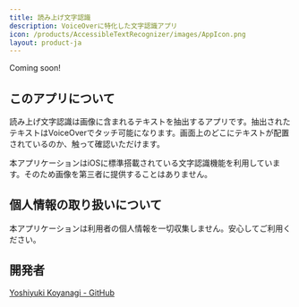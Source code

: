 ```yaml
---
title: 読み上げ文字認識
description: VoiceOverに特化した文字認識アプリ
icon: /products/AccessibleTextRecognizer/images/AppIcon.png
layout: product-ja
---
```

Coming soon!

## このアプリについて

読み上げ文字認識は画像に含まれるテキストを抽出するアプリです。抽出されたテキストはVoiceOverでタッチ可能になります。画面上のどこにテキストが配置されているのか、触って確認いただけます。

本アプリケーションはiOSに標準搭載されている文字認識機能を利用しています。そのため画像を第三者に提供することはありません。

## 個人情報の取り扱いについて

本アプリケーションは利用者の個人情報を一切収集しません。安心してご利用ください。

## 開発者

[Yoshiyuki Koyanagi - GitHub](https://github.com/moutend)
